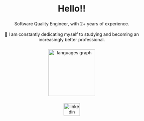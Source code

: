 <h1 align="center">Hello!!</h1>

###

<p align="center">Software Quality Engineer, with 2+ years of experience.<br><br>🌱 I am constantly dedicating myself to studying and becoming an increasingly better professional. </p>

###

<div align="center">
  <img src="https://github-readme-stats.vercel.app/api/top-langs?locale=en&hide_title=false&layout=compact&card_width=320&langs_count=5&theme=dracula&hide_border=false&username=larissaralmeida" height="150" alt="languages graph"  />
</div>

###

<p align="center"></p>

###

<div align="center">
 

</div>

###

<div align="center">
  <a href="https://www.linkedin.com/in/larissa-rodrigues-al/" target="_blank">
    <img src="https://raw.githubusercontent.com/maurodesouza/profile-readme-generator/master/src/assets/icons/social/linkedin/default.svg" width="52" height="40" alt="linkedin logo"  />
  </a>
</div>

###
